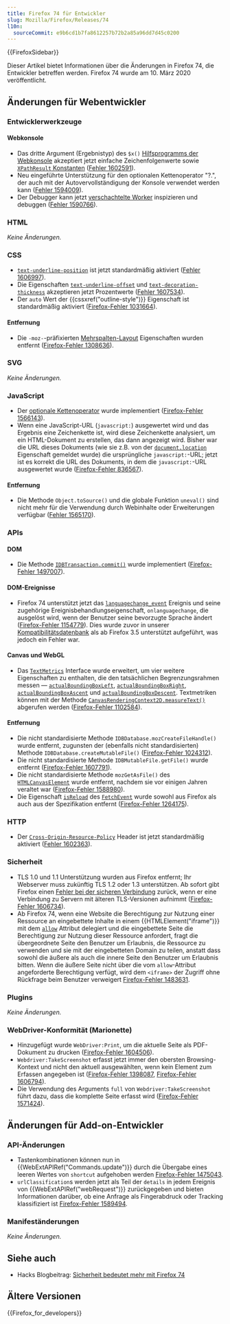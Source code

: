 ```yaml
---
title: Firefox 74 für Entwickler
slug: Mozilla/Firefox/Releases/74
l10n:
  sourceCommit: e9b6cd1b7fa8612257b72b2a85a96dd7d45c0200
---
```


{{FirefoxSidebar}}

Dieser Artikel bietet Informationen über die Änderungen in Firefox 74, die Entwickler betreffen werden. Firefox 74 wurde am 10. März 2020 veröffentlicht.

## Änderungen für Webentwickler

### Entwicklerwerkzeuge

#### Webkonsole

- Das dritte Argument (Ergebnistyp) des `$x()` [Hilfsprogramms der Webkonsole](https://firefox-source-docs.mozilla.org/devtools-user/web_console/helpers/index.html) akzeptiert jetzt einfache Zeichenfolgenwerte sowie [`XPathResult` Konstanten](/de/docs/Web/API/XPathResult#constants) ([Fehler 1602591](https://bugzil.la/1602591)).
- Neu eingeführte Unterstützung für den optionalen Kettenoperator "?.", der auch mit der Autovervollständigung der Konsole verwendet werden kann ([Fehler 1594009](https://bugzil.la/1594009)).
- Der Debugger kann jetzt [verschachtelte Worker](/de/docs/Web/API/Web_Workers_API/Using_web_workers) inspizieren und debuggen ([Fehler 1590766](https://bugzil.la/1590766)).

### HTML

_Keine Änderungen._

### CSS

- [`text-underline-position`](/de/docs/Web/CSS/text-underline-position) ist jetzt standardmäßig aktiviert ([Fehler 1606997](https://bugzil.la/1606997)).
- Die Eigenschaften [`text-underline-offset`](/de/docs/Web/CSS/text-underline-offset) und [`text-decoration-thickness`](/de/docs/Web/CSS/text-decoration-thickness) akzeptieren jetzt Prozentwerte ([Fehler 1607534](https://bugzil.la/1607534)).
- Der `auto` Wert der {{cssxref("outline-style")}} Eigenschaft ist standardmäßig aktiviert ([Firefox-Fehler 1031664](https://bugzil.la/1031664)).

#### Entfernung

- Die `-moz-`-präfixierten [Mehrspalten-Layout](/de/docs/Learn_web_development/Core/CSS_layout/Multiple-column_Layout) Eigenschaften wurden entfernt ([Firefox-Fehler 1308636](https://bugzil.la/1308636)).

### SVG

_Keine Änderungen._

### JavaScript

- Der [optionale Kettenoperator](/de/docs/Web/JavaScript/Reference/Operators/Optional_chaining) wurde implementiert ([Firefox-Fehler 1566143](https://bugzil.la/1566143)).
- Wenn eine JavaScript-URL (`javascript:`) ausgewertet wird und das Ergebnis eine Zeichenkette ist, wird diese Zeichenkette analysiert, um ein HTML-Dokument zu erstellen, das dann angezeigt wird. Bisher war die URL dieses Dokuments (wie sie z.B. von der [`document.location`](/de/docs/Web/API/Document/location) Eigenschaft gemeldet wurde) die ursprüngliche `javascript:`-URL; jetzt ist es korrekt die URL des Dokuments, in dem die `javascript:`-URL ausgewertet wurde ([Firefox-Fehler 836567](https://bugzil.la/836567)).

#### Entfernung

- Die Methode `Object.toSource()` und die globale Funktion `uneval()` sind nicht mehr für die Verwendung durch Webinhalte oder Erweiterungen verfügbar ([Fehler 1565170](https://bugzil.la/1565170)).

### APIs

#### DOM

- Die Methode [`IDBTransaction.commit()`](/de/docs/Web/API/IDBTransaction/commit) wurde implementiert ([Firefox-Fehler 1497007](https://bugzil.la/1497007)).

#### DOM-Ereignisse

- Firefox 74 unterstützt jetzt das [`languagechange_event`](/de/docs/Web/API/WorkerGlobalScope/languagechange_event) Ereignis und seine zugehörige Ereignisbehandlungseigenschaft, `onlanguagechange`, die ausgelöst wird, wenn der Benutzer seine bevorzugte Sprache ändert ([Firefox-Fehler 1154779](https://bugzil.la/1154779)). Dies wurde zuvor in unserer [Kompatibilitätsdatenbank](https://github.com/mdn/browser-compat-data) als ab Firefox 3.5 unterstützt aufgeführt, was jedoch ein Fehler war.

#### Canvas und WebGL

- Das [`TextMetrics`](/de/docs/Web/API/TextMetrics) Interface wurde erweitert, um vier weitere Eigenschaften zu enthalten, die den tatsächlichen Begrenzungsrahmen messen — [`actualBoundingBoxLeft`](/de/docs/Web/API/TextMetrics/actualBoundingBoxLeft), [`actualBoundingBoxRight`](/de/docs/Web/API/TextMetrics/actualBoundingBoxRight), [`actualBoundingBoxAscent`](/de/docs/Web/API/TextMetrics/actualBoundingBoxAscent) und [`actualBoundingBoxDescent`](/de/docs/Web/API/TextMetrics/actualBoundingBoxDescent). Textmetriken können mit der Methode [`CanvasRenderingContext2D.measureText()`](/de/docs/Web/API/CanvasRenderingContext2D/measureText) abgerufen werden ([Firefox-Fehler 1102584](https://bugzil.la/1102584)).

#### Entfernung

- Die nicht standardisierte Methode `IDBDatabase.mozCreateFileHandle()` wurde entfernt, zugunsten der (ebenfalls nicht standardisierten) Methode `IDBDatabase.createMutableFile()` ([Firefox-Fehler 1024312](https://bugzil.la/1024312)).
- Die nicht standardisierte Methode `IDBMutableFile.getFile()` wurde entfernt ([Firefox-Fehler 1607791](https://bugzil.la/1607791)).
- Die nicht standardisierte Methode `mozGetAsFile()` des [`HTMLCanvasElement`](/de/docs/Web/API/HTMLCanvasElement) wurde entfernt, nachdem sie vor einigen Jahren veraltet war ([Firefox-Fehler 1588980](https://bugzil.la/1588980)).
- Die Eigenschaft [`isReload`](/de/docs/Web/API/FetchEvent/isReload) des [`FetchEvent`](/de/docs/Web/API/FetchEvent) wurde sowohl aus Firefox als auch aus der Spezifikation entfernt ([Firefox-Fehler 1264175](https://bugzil.la/1264175)).

### HTTP

- Der [`Cross-Origin-Resource-Policy`](/de/docs/Web/HTTP/Reference/Headers/Cross-Origin-Resource-Policy) Header ist jetzt standardmäßig aktiviert ([Fehler 1602363](https://bugzil.la/1602363)).

### Sicherheit

- TLS 1.0 und 1.1 Unterstützung wurden aus Firefox entfernt; Ihr Webserver muss zukünftig TLS 1.2 oder 1.3 unterstützen. Ab sofort gibt Firefox einen [Fehler bei der sicheren Verbindung](https://support.mozilla.org/en-US/kb/secure-connection-failed-firefox-did-not-connect) zurück, wenn er eine Verbindung zu Servern mit älteren TLS-Versionen aufnimmt ([Firefox-Fehler 1606734](https://bugzil.la/1606734)).
- Ab Firefox 74, wenn eine Website die Berechtigung zur Nutzung einer Ressource an eingebettete Inhalte in einem {{HTMLElement("iframe")}} mit dem [`allow`](/de/docs/Web/HTML/Reference/Elements/iframe#allow) Attribut delegiert und die eingebettete Seite die Berechtigung zur Nutzung dieser Ressource anfordert, fragt die übergeordnete Seite den Benutzer um Erlaubnis, die Ressource zu verwenden und sie mit der eingebetteten Domain zu teilen, anstatt dass sowohl die äußere als auch die innere Seite den Benutzer um Erlaubnis bitten. Wenn die äußere Seite nicht über die vom `allow`-Attribut angeforderte Berechtigung verfügt, wird dem `<iframe>` der Zugriff ohne Rückfrage beim Benutzer verweigert [Firefox-Fehler 1483631](https://bugzil.la/1483631).

### Plugins

_Keine Änderungen._

### WebDriver-Konformität (Marionette)

- Hinzugefügt wurde `WebDriver:Print`, um die aktuelle Seite als PDF-Dokument zu drucken ([Firefox-Fehler 1604506](https://bugzil.la/1604506)).
- `Webdriver:TakeScreenshot` erfasst jetzt immer den obersten Browsing-Kontext und nicht den aktuell ausgewählten, wenn kein Element zum Erfassen angegeben ist ([Firefox-Fehler 1398087](https://bugzil.la/1398087), [Firefox-Fehler 1606794](https://bugzil.la/1606794)).
- Die Verwendung des Arguments `full` von `Webdriver:TakeScreenshot` führt dazu, dass die komplette Seite erfasst wird ([Firefox-Fehler 1571424](https://bugzil.la/1571424)).

## Änderungen für Add-on-Entwickler

### API-Änderungen

- Tastenkombinationen können nun in {{WebExtAPIRef("Commands.update")}} durch die Übergabe eines leeren Wertes von `shortcut` aufgehoben werden [Firefox-Fehler 1475043](https://bugzil.la/1475043).
- `urlClassification`s werden jetzt als Teil der `details` in jedem Ereignis von {{WebExtAPIRef("webRequest")}} zurückgegeben und bieten Informationen darüber, ob eine Anfrage als Fingerabdruck oder Tracking klassifiziert ist [Firefox-Fehler 1589494](https://bugzil.la/1589494).

### Manifeständerungen

_Keine Änderungen._

## Siehe auch

- Hacks Blogbeitrag: [Sicherheit bedeutet mehr mit Firefox 74](https://hacks.mozilla.org/2020/03/security-means-more-with-firefox-74-2/)

## Ältere Versionen

{{Firefox_for_developers}}

